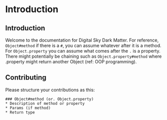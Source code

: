 # Introduction

## Introduction

Welcome to the documentation for Digital Sky Dark Matter. For reference, `Object#method` if there is a `#`, you can assume whatever after it is a method. For `Object.property` you can assume what comes after the `.` is a property. There might potentially be chaining such as `Object.property#method` where .property might return another Object \(ref: OOP programming\).

## Contributing

Please structure your contributions as this:

```text
### Object#method (or. Object.property)
* Description of method or property
* Params (if method)
* Return type
```

